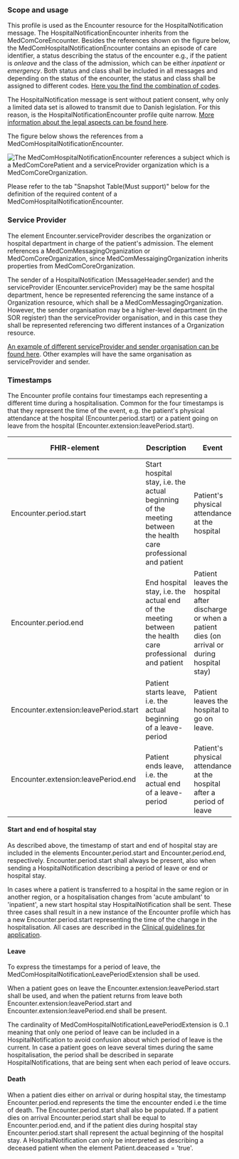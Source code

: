 ### Scope and usage 
This profile is used as the Encounter resource for the HospitalNotification message. The HospitalNotificationEncounter inherits from the MedComCoreEncounter. 
Besides the references shown on the figure below, the MedComHospitalNotificationEncounter contains an episode of care identifier, a status describing the status of the encounter e.g., if the patient is *onleave* and the class of the admission, which can be either *inpatient* or *emergency*. Both status and class shall be included in all messages and depending on the status of the encounter, the status and class shall be assigned to different codes. [Here you the find the combination of codes](https://medcomdk.github.io/dk-medcom-hospitalnotification/#hospitalnotification-codes-in-fhir).

The HospitalNotification message is sent without patient consent, why only a limited data set is allowed to transmit due to Danish legislation. For this reason, is the HospitalNotificationEncounter profile quite narrow. <a href="https://medcomdk.github.io/dk-medcom-hospitalnotification/#clinical-guidelines" target="_blank">More information about the legal aspects can be found here</a>. 

The figure below shows the references from a MedComHospitalNotificationEncounter.

<img alt="The MedComHospitalNotificationEncounter references a subject which is a MedComCorePatient and a serviceProvider organization which is a MedComCoreOrganization." src="./hospitalnotification/HospitalNotificationEncounter.svg" style="float:none; display:block; margin-left:auto; margin-right:auto;" />

Please refer to the tab "Snapshot Table(Must support)" below for the definition of the required content of a MedComHospitalNotificationEncounter.

### Service Provider

The element Encounter.serviceProvider describes the organization or hospital department in charge of the patient's admission. 
The element references a MedComMessagingOrganization or MedComCoreOrganization, since MedComMessaigingOrganization inherits properties from MedComCoreOrganization.

The sender of a HospitalNotification (MessageHeader.sender) and the serviceProvider (Encounter.serviceProvider) may be the same hospital department, hence be represented referencing the same instance of a Organization resource, which shall be a MedComMessagingOrganization. However, the sender organisation may be a higher-level department (in the SOR register) than the serviceProvider organisation, and in this case they shall be represented referencing two different instances of a Organization resource.

[An example of different serviceProvider and sender organisation can be found here](http://medcomfhir.dk/ig/hospitalnotification/Bundle-m908i967-9ie3-9023-b9ec-98108695f01d.html). Other examples will have the same organisation as serviceProvider and sender.

### Timestamps 

The Encounter profile contains four timestamps each representing a different time during a hospitalisation. Common for the four timestamps is that they represent the time of the event, e.g. the patient's physical attendance at the hospital (Encounter.period.start) or a patient going on leave from the hospital (Encounter.extension:leavePeriod.start).  

|FHIR-element|Description|Event|See Encounter example|
|-----|------|------| ------| 
|Encounter.period.start|Start hospital stay, i.e. the actual beginning of the meeting between the health care professional and patient|Patient's physical attendance at the hospital|[HospitalNotification Encounter - STIN](https://medcomfhir.dk/ig/hospitalnotification/Encounter-a790f964-88d3-4652-bbc8-81d2f3d035f8.html) and [HospitalNotification Encounter - STAA](https://medcomfhir.dk/ig/hospitalnotification/Encounter-h2cb16ce-af8c-46f3-be9e-89406ef3e7b5.html)|
|Encounter.period.end|End hospital stay, i.e. the actual end of the meeting between the health care professional and patient|Patient leaves the hospital after discharge or when a patient dies (on arrival or during hospital stay)| [HospitalNotification Encounter - SLHJ (inpatient)](https://medcomfhir.dk/ig/hospitalnotification/Encounter-f405ba2d-467a-4e92-9acc-9dc2a629760f.html) and [HospitalNotification Encounter - MORS (inpatient)](https://medcomfhir.dk/ig/hospitalnotification/Encounter-gcab7218-9584-11ec-b909-0242ac120002.html)|
|Encounter.extension:leavePeriod.start|Patient starts leave, i.e. the actual beginning of a leave-period|Patient leaves the hospital to go on leave.|[HospitalNotification Encounter - STOR](https://medcomfhir.dk/ig/hospitalnotification/Encounter-d56e9c54-23d2-43a4-816e-951d2a6e3281.html)|
|Encounter.extension:leavePeriod.end|Patient ends leave, i.e. the actual end of a leave-period|Patient's physical attendance at the hospital after a period of leave|[HospitalNotification Encounter - SLOR](https://medcomfhir.dk/ig/hospitalnotification/Encounter-e07c4bd4-cfad-4c4d-9c4b-e4ba3424a65b.html)|

#### Start and end of hospital stay
As described above, the timestamp of start and end of hospital stay are included in the elements Encounter.period.start and Encounter.period.end, respectively. 
Encounter.period.start shall always be present, also when sending a HospitalNotification describing a period of leave or end or hospital stay. 

In cases where a patient is transferred to a hospital in the same region or in another region, or a hospitalisation changes from 'acute ambulant' to 'inpatient', a new start hospital stay HospitalNotification shall be sent. These three cases shall result in a new instance of the Encounter profile which has a new Encounter.period.start representing the time of the change in the hospitalisation. All cases are described in the [Clinical guidelines for application](https://medcomdk.github.io/dk-medcom-hospitalnotification/#11-clinical-guidelines-for-application).

#### Leave
To express the timestamps for a period of leave, the MedComHospitalNotificationLeavePeriodExtension shall be used. 

When a patient goes on leave the Encounter.extension:leavePeriod.start shall be used, and when the patient returns from leave both Encounter.extension:leavePeriod.start and Encounter.extension:leavePeriod.end shall be present. 

The cardinality of MedComHospitalNotificationLeavePeriodExtension is 0..1 meaning that only one period of leave can be included in a HospitalNotification to avoid confusion about which period of leave is the current. In case a patient goes on leave several times during the same hospitalisation, the period shall be described in separate HospitalNotifications, that are being sent when each period of leave occurs. 

#### Death
When a patient dies either on arrival or during hospital stay, the timestamp Encounter.period.end represents the time the encounter ended i.e the time of death. The Encounter.period.start shall also be populated. If a patient dies on arrival Encounter.period.start shall be equal to Encounter.period.end, and if the patient dies during hospital stay Encounter.period.start shall represent the actual beginning of the hospital stay. A HospitalNotification can only be interpreted as describing a deceased patient when the element Patient.deaceased = 'true'.  
